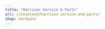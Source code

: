 ```yaml
---
title: "Harrison Service & Parts"
url: /cleveland/harrison-service-and-parts/
shop: hardware
---
```

